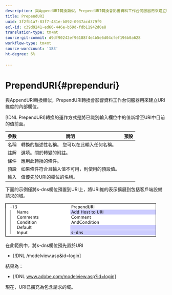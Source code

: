 ```yaml
---
description: 與AppendURI轉換類似，PrependURI轉換會影響資料工作台伺服器用來建立URI維度的內部欄位。
title: PrependURI
uuid: 3f2fb1a7-83f7-481e-b892-0937acd379f9
exl-id: c39d9241-ed66-446e-b59d-fdb11942d0e8
translation-type: tm+mt
source-git-commit: d9df90242ef96188f4e4b5e6d04cfef196b0a628
workflow-type: tm+mt
source-wordcount: '183'
ht-degree: 6%

---
```


# PrependURI{#prependuri}

與AppendURI轉換類似，PrependURI轉換會影響資料工作台伺服器用來建立URI維度的內部欄位。

[!DNL PrependURI]轉換的運作方式是將已識別輸入欄位中的值新增至URI中目前的值前面。

| 參數 | 說明 | 預設 |
|---|---|---|
| 名稱 | 轉換的描述性名稱。 您可以在此輸入任何名稱。 |  |
| 註解 | 選填。關於轉變的附註。 |  |
| 條件 | 應用此轉換的條件。 |  |
| 預設 | 如果條件符合且輸入值不可用，則使用的預設值。 |  |
| 輸入 | 值優先於URI的欄位的名稱。 |  |

下面的示例僅將s-dns欄位預置到URI上，將URI維的表示擴展到包括客戶端設備請求的域。

![](assets/cfg_TransformationType_PrependURI.png)

在此範例中，將s-dns欄位預先置於URI

* [!DNL /modelview.asp&id=login]

結果為：

* [!DNL www.adobe.com/modelview.asp?id=login]

現在，URI已擴充為包含請求的域。
